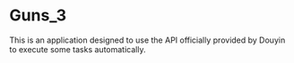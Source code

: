# Guns_3
This is an application designed to use the API officially provided by Douyin to execute some tasks automatically.
